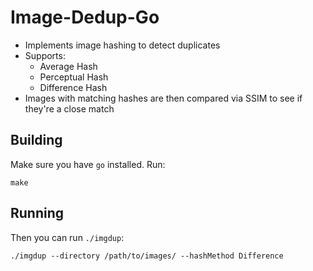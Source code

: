 # Image-Dedup-Go

* Implements image hashing to detect duplicates
* Supports:
  * Average Hash
  * Perceptual Hash
  * Difference Hash
* Images with matching hashes are then compared via SSIM to see if they're a close match

## Building

Make sure you have `go` installed. Run:

```shell
make
```

## Running
Then you can run `./imgdup`:

```shell
./imgdup --directory /path/to/images/ --hashMethod Difference
```